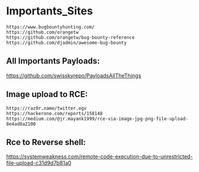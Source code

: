 # Importants_Sites
```
https://www.bugbountyhunting.com/
https://github.com/orangetw
https://github.com/orangetw/bug-bounty-reference
https://github.com/djadmin/awesome-bug-bounty
```
## All Importants Payloads:
https://github.com/swisskyrepo/PayloadsAllTheThings

## Image upload to RCE:
```
https://raz0r.name/twitter.ogv
https://hackerone.com/reports/158148
https://medium.com/@jr.mayank1999/rce-via-image-jpg-png-file-upload-8e4ad8a2100
```

## Rce to Reverse shell:
https://systemweakness.com/remote-code-execution-due-to-unrestricted-file-upload-c31d9d7b81a0
